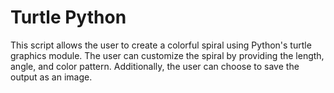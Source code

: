 # Turtle Python

This script allows the user to create a colorful spiral using Python's turtle graphics module. The user can customize the spiral by providing the length, angle, and color pattern. Additionally, the user can choose to save the output as an image.
